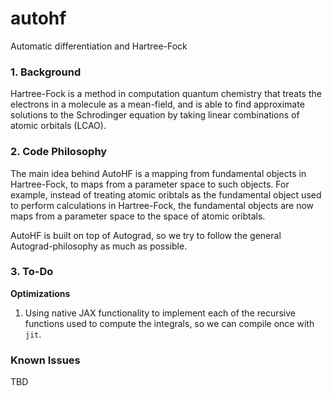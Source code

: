 # autohf
Automatic differentiation and Hartree-Fock

### 1. Background

Hartree-Fock is a method in computation quantum chemistry that treats the electrons in a molecule as a mean-field, and is able to find approximate solutions to the 
Schrodinger equation by taking linear combinations of atomic orbitals (LCAO).

### 2. Code Philosophy

The main idea behind AutoHF is a mapping from fundamental objects in Hartree-Fock, to maps from a parameter space to such objects. For example, instead of treating atomic oribtals as the fundamental
object used to perform calculations in Hartree-Fock, the fundamental objects are now maps from a parameter space to the space of atomic oribtals.

AutoHF is built on top of Autograd, so we try to follow the general Autograd-philosophy as much as possible.

### 3. To-Do

**Optimizations**

1. Using native JAX functionality to implement each of the recursive functions used to compute the integrals, so we can compile once with `jit`.


### Known Issues

TBD
